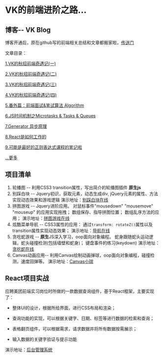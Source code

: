 # VK的前端进阶之路...

## 博客-- VK Blog

博客开通后，原在github写的前端相关总结和文章都搬家啦，[传送门](https://forrany.github.io)

文章目录：

[1.VK的秋招前端奇遇记(一)](https://forrany.github.io/2018/08/10/VK-mistake(1)/)

[2.VK的秋招前端奇遇记(二)](https://forrany.github.io/2018/08/11/VK-mistake(2)/)

[3.VK的秋招前端奇遇记(三)](https://forrany.github.io/2018/08/12/VK-mistake(3)/)

[4.VK的秋招前端奇遇记(四)](https://forrany.github.io/2018/09/04/VK-mistake(4)/)

[5.番外篇：前端面试&笔试算法 Algorithm](https://forrany.github.io/2018/08/21/front-end-interview-algorithm/)

[6.JS时间机制之Microtasks & Tasks & Queues](https://forrany.github.io/2018/09/04/Tasks,-microtasks,-queues-and-schedules/)

[7.Generator 异步原理](https://forrany.github.io/2018/08/28/How-generator-works/)

[8.React是如何工作的](https://forrany.github.io/2018/08/22/how-react-works/)

[9.可能是最好的正则表达式课程的笔记啦](https://forrany.github.io/2018/08/15/regular-expression/)

[...更多](https://forrany.github.io/)

## 项目清单

1. 轮播图    --  利用CSS3 transition属性，写出简介的轮播图插件  **原生js**
2. 别踩白块  --  Jquery初识，获取元素，动态生成div, jQuery元素的属性、方法实现动态效果和游戏逻辑
演示地址：[别踩白块在线](https://forrany.github.io/Web-Project/%E5%88%AB%E8%B8%A9%E7%99%BD%E5%9D%97/)
3. 拼图游戏  --  Jquery进阶应用。 对鼠标事件"mousedown" "mousemove" "mouseup" 的应用实现拖拽； 数组保存、指导拼图位置；  数组乱序方法的应用； 
演示地址：[拼图游戏在线](https://forrany.github.io/Web-Project/%E6%8B%BC%E5%9B%BE%E7%BB%83%E4%B9%A0/)
4. 炫酷菜单导航 -- CSS3属性的应用： 通过`transform: rotateZ()`属性以及transition属性实现动态效果；
演示地址：[导航在线](https://forrany.github.io/Web-Project/%E7%82%AB%E9%85%B7%E8%8F%9C%E5%8D%95%E5%AF%BC%E8%88%AA/demo.html)
5. 贪吃蛇游戏 -- **原生**JS深入学习，oop面向对象编程。 蛇身跟随蛇头运动逻辑，蛇头碰撞检测(包括墙壁和蛇身)；  键盘事件的练习(keydown)
演示地址：[贪吃蛇在线](https://forrany.github.io/Web-Project/%E8%B4%AA%E5%90%83%E8%9B%87/snake.html)
6. Canvas动画应用-- 利用Canvas绘制动画弹球，oop面向对象编程，碰撞检测，速度回弹等。
演示地址：[Canvas小球](https://forrany.github.io/Web-Project/Canvas%E5%8A%A8%E7%94%BB%E5%BA%94%E7%94%A8--%E7%96%AF%E7%8B%82%E7%9A%84%E5%B0%8F%E7%90%83/dBubbles.html)

## React项目实战
应聘美团前端实习岗位时所做的一款数据查询组件，基于React框架，主要实现了：

* 整体UI的设计，根据所给界面，进行CSS布局和渲染；

* 查询功能的实现，可以根据关键字、日期、标签等进行数据的检索和查询；

* 表格翻页组件，可以根据需求，请求数据并将所有数据按需展示；

* 输入数据的关键字验证与提示功能

演示地址：[后台管理系统](https://forrany.github.io/Web-Project/%E5%9F%BA%E4%BA%8EReact%E7%9A%84%E5%88%97%E8%A1%A8%E6%9F%A5%E8%AF%A2%E7%BB%84%E4%BB%B6/build/)